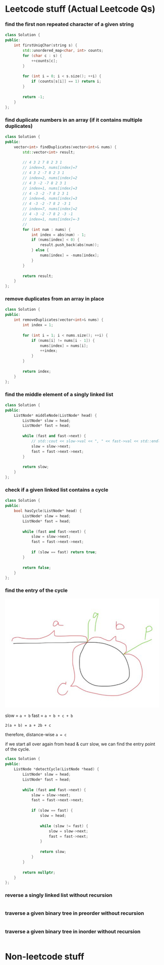 # Leetcode stuff (Actual Leetcode Qs)

### find the first non repeated character of a given string

```cpp
class Solution {
public:
    int firstUniqChar(string s) {
        std::unordered_map<char, int> counts;
        for (char c : s) {
            ++counts[c];
        }

        for (int i = 0; i < s.size(); ++i) {
            if (counts[s[i]] == 1) return i;
        }

        return -1;
    }
};
```

### find duplicate numbers in an array (if it contains multiple duplicates)

```cpp
class Solution {
public:
    vector<int> findDuplicates(vector<int>& nums) {
        std::vector<int> result;

        // 4 3 2 7 8 2 3 1
        // index=3, nums[index]=7
        // 4 3 2 -7 8 2 3 1
        // index=2, nums[index]=2
        // 4 3 -2 -7 8 2 3 1
        // index=1, nums[index]=3
        // 4 -3 -2 -7 8 2 3 1
        // index=6, nums[index]=3
        // 4 -3 -2 -7 8 2 -3 1
        // index=7, nums[index]=2
        // 4 -3 -2 -7 8 2 -3 -1
        // index=1, nums[index]=-3
        // 
        for (int num : nums) {
            int index = abs(num) - 1;
            if (nums[index] < 0) {
                result.push_back(abs(num));
            } else {
                nums[index] = -nums[index];
            }
        }
        
        return result;
    }
};
```

### remove duplicates from an array in place

```cpp
class Solution {
public:
    int removeDuplicates(vector<int>& nums) {
        int index = 1;

        for (int i = 1; i < nums.size(); ++i) {
            if (nums[i] != nums[i - 1]) {
                nums[index] = nums[i];
                ++index;
            }
        }

        return index;
    }
};
```

### find the middle element of a singly linked list

```cpp
class Solution {
public:
    ListNode* middleNode(ListNode* head) {
        ListNode* slow = head;
        ListNode* fast = head;

        while (fast and fast->next) {
            // std::cout << slow->val << ", " << fast->val << std::endl;
            slow = slow->next;
            fast = fast->next->next;
        }
        
        return slow;
    }
};
```

### check if a given linked list contains a cycle

```cpp
class Solution {
public:
    bool hasCycle(ListNode* head) {
        ListNode* slow = head;
        ListNode* fast = head;

        while (fast and fast->next) {
            slow = slow->next;
            fast = fast->next->next;

            if (slow == fast) return true;
        }

        return false;
    }
};
```

### find the entry of the cycle

![](./cycle.PNG)

slow = `a + b`
fast = `a + b + c + b`

`2(a + b) = a + 2b + c`

therefore, distance-wise `a = c`

if we start all over again from head & curr slow, we can find the entry point of the cycle.

```cpp
class Solution {
public:
    ListNode *detectCycle(ListNode *head) {
        ListNode* slow = head;
        ListNode* fast = head;

        while (fast and fast->next) {
            slow = slow->next;
            fast = fast->next->next;

            if (slow == fast) {
                slow = head;

                while (slow != fast) {
                    slow = slow->next;
                    fast = fast->next;
                }

                return slow;
            }
        }

        return nullptr;
    }
};
```

### reverse a singly linked list without recursion

```cpp

```

### traverse a given binary tree in preorder without recursion

```cpp

```

### traverse a given binary tree in inorder without recursion

```cpp

```

# Non-leetcode stuff

